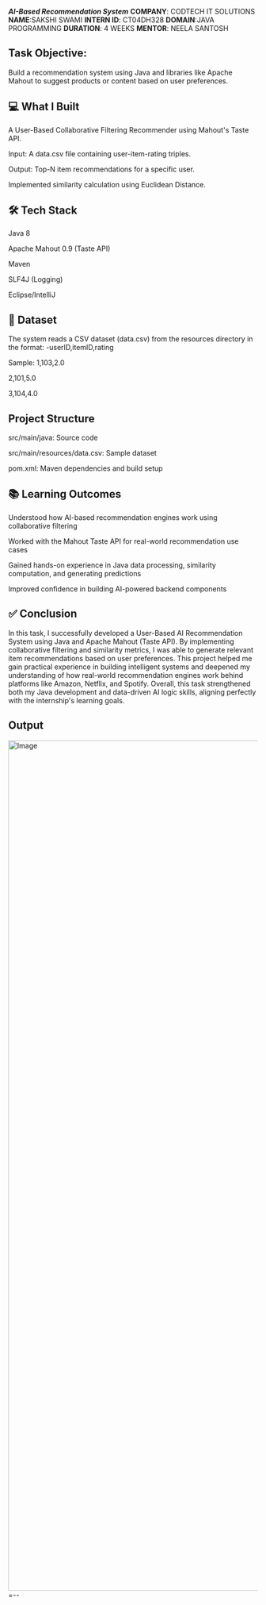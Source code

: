 ***AI-Based Recommendation System***
**COMPANY**: CODTECH IT SOLUTIONS
**NAME**:SAKSHI SWAMI
**INTERN ID**: CT04DH328
**DOMAIN**:JAVA PROGRAMMING
**DURATION**: 4 WEEKS
**MENTOR**: NEELA SANTOSH

## Task Objective:
Build a recommendation system using Java and libraries like Apache Mahout to suggest products or content based on user preferences.

## 💻 What I Built
A User-Based Collaborative Filtering Recommender using Mahout's Taste API.

Input: A data.csv file containing user-item-rating triples.

Output: Top-N item recommendations for a specific user.

Implemented similarity calculation using Euclidean Distance.

## 🛠️ Tech Stack
Java 8

Apache Mahout 0.9 (Taste API)

Maven

SLF4J (Logging)

Eclipse/IntelliJ

## 📁 Dataset
The system reads a CSV dataset (data.csv) from the resources directory in the format:
-userID,itemID,rating

Sample:
1,103,2.0

2,101,5.0

3,104,4.0

 ## Project Structure
src/main/java: Source code

src/main/resources/data.csv: Sample dataset

pom.xml: Maven dependencies and build setup

## 📚 Learning Outcomes
Understood how AI-based recommendation engines work using collaborative filtering

Worked with the Mahout Taste API for real-world recommendation use cases

Gained hands-on experience in Java data processing, similarity computation, and generating predictions

Improved confidence in building AI-powered backend components

## ✅ Conclusion
In this task, I successfully developed a User-Based AI Recommendation System using Java and Apache Mahout (Taste API). By implementing collaborative filtering and similarity metrics, I was able to generate relevant item recommendations based on user preferences. This project helped me gain practical experience in building intelligent systems and deepened my understanding of how real-world recommendation engines work behind platforms like Amazon, Netflix, and Spotify. Overall, this task strengthened both my Java development and data-driven AI logic skills, aligning perfectly with the internship's learning goals.

## Output
<img width="1518" height="1714" alt="Image" src="https://github.com/user-attachments/assets/48b9a495-ae67-4fb6-bd7f-5539b33b5da9" />=--
